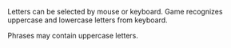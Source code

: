 
Letters can be selected by mouse or keyboard.
Game recognizes uppercase and lowercase letters from keyboard.

Phrases may contain uppercase letters.
